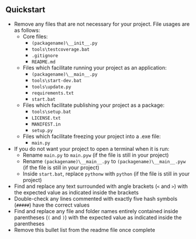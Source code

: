 # <package name>

###### <package description>

## Quickstart

- Remove any files that are not necessary for your project. File usages are as follows:
  - Core files:
    - `(packagename)\__init__.py`
    - `tools\testcoverage.bat`
    - `.gitignore`
    - `README.md`
  - Files which facilitate running your project as an application:
    - `(packagename)\__main__.py`
    - `tools\start-dev.bat`
    - `tools\update.py`
    - `requirements.txt`
    - `start.bat`
  - Files which facilitate publishing your project as a package:
    - `tools\setup.bat`
    - `LICENSE.txt`
    - `MANIFEST.in`
    - `setup.py`
  - Files which facilitate freezing your project into a .exe file:
    - `main.py`
- If you do not want your project to open a terminal when it is run:
  - Rename `main.py` to `main.pyw` (if the file is still in your project)
  - Rename `(packagename)\__main__.py` to `(packagename)\__main__.pyw` (if the file is still in your project)
  - Inside `start.bat`, replace `pythonw` with `python` (if the file is still in your project)
- Find and replace any text surrounded with angle brackets (`<` and `>`) with the expected value as indicated inside the brackets
- Double-check any lines commented with exactly five hash symbols (`#####`) have the correct values
- Find and replace any file and folder names entirely contained inside parentheses (`(` and `)`) with the expected value as indicated inside the parentheses
- Remove this bullet list from the readme file once complete

